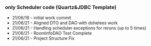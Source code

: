 ### only Scheduler code (Quartz&JDBC Template)

- 21/06/19 - initial work commit
- 21/06/21 - Aligned DTO and DAO with dohelees work
- 21/06/21 - Handling scheduler exceptions for reruns (up to 5 times) 
- 21/06/21 - RoomInfoDAO Test Complete
- 21/06/21 - Project Structure Fix
